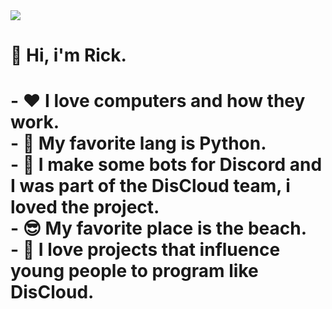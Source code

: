 <img src="https://static.vecteezy.com/system/resources/previews/001/195/702/non_2x/speech-bubbles-pixel-welcome-png.png">

<h1> 👋 Hi, i'm Rick.<h1>
   - ❤️ I love computers and how they work.<br>
   - 🐍 My favorite lang is Python.<br>
   - 🤖 I make some bots for Discord and I was part of the DisCloud team, i loved the project.<br>
   - 😎 My favorite place is the beach.<br>
   - 👾 I love projects that influence young people to program like DisCloud.<br>
